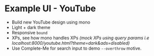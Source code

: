 # Example UI - YouTube

- Build new YouTube design using mono
- Light + dark theme
- Responsive `bound`
- XPs, see how mono handles XPs *(mock XPs using query params i.e localhost:8000/youtube.html?theme=dark&ads=disabled)*
- Use Complete-Me for search input to demo `--overthrow` motive.